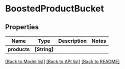 # BoostedProductBucket

## Properties
Name | Type | Description | Notes
------------ | ------------- | ------------- | -------------
**products** | **[String]** |  | 

[[Back to Model list]](../README.md#documentation-for-models) [[Back to API list]](../README.md#documentation-for-api-endpoints) [[Back to README]](../README.md)


